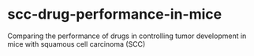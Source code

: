 # scc-drug-performance-in-mice
Comparing the performance of drugs in controlling tumor development in mice with squamous cell carcinoma (SCC)
